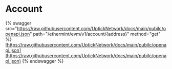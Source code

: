 # Account

{% swagger src="https://raw.githubusercontent.com/UptickNetwork/docs/main/pubilc/openapi.json" path="/ethermint/evm/v1/account/{address}" method="get" %}
[https://raw.githubusercontent.com/UptickNetwork/docs/main/pubilc/openapi.json](https://raw.githubusercontent.com/UptickNetwork/docs/main/pubilc/openapi.json)
{% endswagger %}
